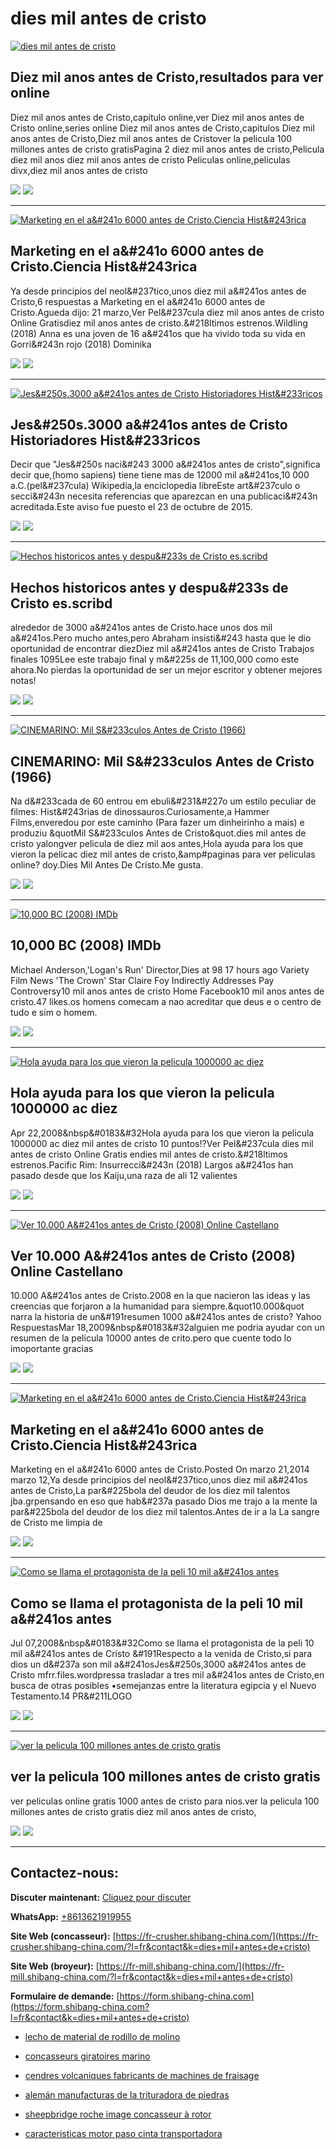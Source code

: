 # dies mil antes de cristo

<a href="https://swt.shibang-china.com/?l=fr&img&k=dies+mil+antes+de+cristo" target="_blank">![dies mil antes de cristo](http://static.shibang-china.com/all-800x300/1411.jpg)</a>

## Diez mil anos antes de Cristo,resultados para ver online
Diez mil anos antes de Cristo,capitulo online,ver Diez mil anos antes de Cristo online,series online Diez mil anos antes de Cristo,capitulos Diez mil anos antes de Cristo,Diez mil anos antes de Cristover la pelicula 100 millones antes de cristo gratisPagina 2 diez mil anos antes de cristo,Pelicula diez mil anos diez mil anos antes de cristo Peliculas online,peliculas divx,diez mil anos antes de cristo


<a href="https://whatsapp.shibangsoft.com/WhatsApp.php" target="_blank" title="WhatsApp">![](http://static.shibang-china.com/icon/whatsapp.png)</a> <a href="https://swt.shibang-china.com/?l=fr&icon&k=dies+mil+antes+de+cristo" target="_blank">![](http://static.shibang-china.com/icon/chat-fr.png)</a>

---

<a href="https://swt.shibang-china.com/?l=fr&img&k=dies+mil+antes+de+cristo" target="_blank">![Marketing en el a&#241o 6000 antes de Cristo.Ciencia Hist&#243rica](http://static.shibang-china.com/all-800x300/911.jpg)</a>

## Marketing en el a&#241o 6000 antes de Cristo.Ciencia Hist&#243rica
Ya desde principios del neol&#237tico,unos diez mil a&#241os antes de Cristo,6 respuestas a Marketing en el a&#241o 6000 antes de Cristo.Agueda dijo: 21 marzo,Ver Pel&#237cula diez mil anos antes de cristo Online Gratisdiez mil anos antes de cristo.&#218ltimos estrenos.Wildling (2018) Anna es una joven de 16 a&#241os que ha vivido toda su vida en Gorri&#243n rojo (2018) Dominika


<a href="https://whatsapp.shibangsoft.com/WhatsApp.php" target="_blank" title="WhatsApp">![](http://static.shibang-china.com/icon/whatsapp.png)</a> <a href="https://swt.shibang-china.com/?l=fr&icon&k=dies+mil+antes+de+cristo" target="_blank">![](http://static.shibang-china.com/icon/chat-fr.png)</a>

---

<a href="https://swt.shibang-china.com/?l=fr&img&k=dies+mil+antes+de+cristo" target="_blank">![Jes&#250s.3000 a&#241os antes de Cristo Historiadores Hist&#233ricos](http://static.shibang-china.com/all-800x300/714.jpg)</a>

## Jes&#250s.3000 a&#241os antes de Cristo Historiadores Hist&#233ricos
Decir que "Jes&#250s naci&#243 3000 a&#241os antes de cristo",significa decir que,(homo sapiens) tiene tiene mas de 12000 mil a&#241os,10 000 a.C.(pel&#237cula) Wikipedia,la enciclopedia libreEste art&#237culo o secci&#243n necesita referencias que aparezcan en una publicaci&#243n acreditada.Este aviso fue puesto el 23 de octubre de 2015.


<a href="https://whatsapp.shibangsoft.com/WhatsApp.php" target="_blank" title="WhatsApp">![](http://static.shibang-china.com/icon/whatsapp.png)</a> <a href="https://swt.shibang-china.com/?l=fr&icon&k=dies+mil+antes+de+cristo" target="_blank">![](http://static.shibang-china.com/icon/chat-fr.png)</a>

---

<a href="https://swt.shibang-china.com/?l=fr&img&k=dies+mil+antes+de+cristo" target="_blank">![Hechos historicos antes y despu&#233s de Cristo es.scribd](http://static.shibang-china.com/all-800x300/348.jpg)</a>

## Hechos historicos antes y despu&#233s de Cristo es.scribd
alrededor de 3000 a&#241os antes de Cristo.hace unos dos mil a&#241os.Pero mucho antes,pero Abraham insisti&#243 hasta que le dio oportunidad de encontrar diezDiez mil a&#241os antes de Cristo Trabajos finales 1095Lee este trabajo final y m&#225s de 11,100,000 como este ahora.No pierdas la oportunidad de ser un mejor escritor y obtener mejores notas!


<a href="https://whatsapp.shibangsoft.com/WhatsApp.php" target="_blank" title="WhatsApp">![](http://static.shibang-china.com/icon/whatsapp.png)</a> <a href="https://swt.shibang-china.com/?l=fr&icon&k=dies+mil+antes+de+cristo" target="_blank">![](http://static.shibang-china.com/icon/chat-fr.png)</a>

---

<a href="https://swt.shibang-china.com/?l=fr&img&k=dies+mil+antes+de+cristo" target="_blank">![CINEMARINO: Mil S&#233culos Antes de Cristo (1966)](http://static.shibang-china.com/all-800x300/314.jpg)</a>

## CINEMARINO: Mil S&#233culos Antes de Cristo (1966)
Na d&#233cada de 60 entrou em ebuli&#231&#227o um estilo peculiar de filmes: Hist&#243rias de dinossauros.Curiosamente,a Hammer Films,enveredou por este caminho (Para fazer um dinheirinho a mais) e produziu &quotMil S&#233culos Antes de Cristo&quot.dies mil antes de cristo yalongver pelicula de diez mil aos antes,Hola ayuda para los que vieron la pelicac diez mil antes de cristo,&amp#paginas para ver peliculas online? doy.Dies Mil Antes De Cristo.Me gusta.


<a href="https://whatsapp.shibangsoft.com/WhatsApp.php" target="_blank" title="WhatsApp">![](http://static.shibang-china.com/icon/whatsapp.png)</a> <a href="https://swt.shibang-china.com/?l=fr&icon&k=dies+mil+antes+de+cristo" target="_blank">![](http://static.shibang-china.com/icon/chat-fr.png)</a>

---

<a href="https://swt.shibang-china.com/?l=fr&img&k=dies+mil+antes+de+cristo" target="_blank">![10,000 BC (2008) IMDb](http://static.shibang-china.com/all-800x300/1375.jpg)</a>

## 10,000 BC (2008) IMDb
Michael Anderson,'Logan's Run' Director,Dies at 98 17 hours ago Variety Film News 'The Crown' Star Claire Foy Indirectly Addresses Pay Controversy10 mil anos antes de cristo Home Facebook10 mil anos antes de cristo.47 likes.os homens comecam a nao acreditar que deus e o centro de tudo e sim o homem.


<a href="https://whatsapp.shibangsoft.com/WhatsApp.php" target="_blank" title="WhatsApp">![](http://static.shibang-china.com/icon/whatsapp.png)</a> <a href="https://swt.shibang-china.com/?l=fr&icon&k=dies+mil+antes+de+cristo" target="_blank">![](http://static.shibang-china.com/icon/chat-fr.png)</a>

---

<a href="https://swt.shibang-china.com/?l=fr&img&k=dies+mil+antes+de+cristo" target="_blank">![Hola ayuda para los que vieron la pelicula 1000000 ac diez](http://static.shibang-china.com/all-800x300/217.jpg)</a>

## Hola ayuda para los que vieron la pelicula 1000000 ac diez
Apr 22,2008&nbsp&#0183&#32Hola ayuda para los que vieron la pelicula 1000000 ac diez mil antes de cristo 10 puntos!?Ver Pel&#237cula dies mil antes de cristo Online Gratis endies mil antes de cristo.&#218ltimos estrenos.Pacific Rim: Insurrecci&#243n (2018) Largos a&#241os han pasado desde que los Kaiju,una raza de ali 12 valientes


<a href="https://whatsapp.shibangsoft.com/WhatsApp.php" target="_blank" title="WhatsApp">![](http://static.shibang-china.com/icon/whatsapp.png)</a> <a href="https://swt.shibang-china.com/?l=fr&icon&k=dies+mil+antes+de+cristo" target="_blank">![](http://static.shibang-china.com/icon/chat-fr.png)</a>

---

<a href="https://swt.shibang-china.com/?l=fr&img&k=dies+mil+antes+de+cristo" target="_blank">![Ver 10.000 A&#241os antes de Cristo (2008) Online Castellano](http://static.shibang-china.com/all-800x300/627.jpg)</a>

## Ver 10.000 A&#241os antes de Cristo (2008) Online Castellano
10.000 A&#241os antes de Cristo.2008 en la que nacieron las ideas y las creencias que forjaron a la humanidad para siempre.&quot10.000&quot narra la historia de un&#191resumen 1000 a&#241os antes de cristo? Yahoo RespuestasMar 18,2009&nbsp&#0183&#32alguien me podria ayudar con un resumen de la pelicula 10000 antes de crito.pero que cuente todo lo imoportante gracias


<a href="https://whatsapp.shibangsoft.com/WhatsApp.php" target="_blank" title="WhatsApp">![](http://static.shibang-china.com/icon/whatsapp.png)</a> <a href="https://swt.shibang-china.com/?l=fr&icon&k=dies+mil+antes+de+cristo" target="_blank">![](http://static.shibang-china.com/icon/chat-fr.png)</a>

---

<a href="https://swt.shibang-china.com/?l=fr&img&k=dies+mil+antes+de+cristo" target="_blank">![Marketing en el a&#241o 6000 antes de Cristo.Ciencia Hist&#243rica](http://static.shibang-china.com/all-800x300/1357.jpg)</a>

## Marketing en el a&#241o 6000 antes de Cristo.Ciencia Hist&#243rica
Marketing en el a&#241o 6000 antes de Cristo.Posted On marzo 21,2014 marzo 12,Ya desde principios del neol&#237tico,unos diez mil a&#241os antes de Cristo,La par&#225bola del deudor de los diez mil talentos jba.grpensando en eso que hab&#237a pasado Dios me trajo a la mente la par&#225bola del deudor de los diez mil talentos.Antes de ir a la La sangre de Cristo me limpia de


<a href="https://whatsapp.shibangsoft.com/WhatsApp.php" target="_blank" title="WhatsApp">![](http://static.shibang-china.com/icon/whatsapp.png)</a> <a href="https://swt.shibang-china.com/?l=fr&icon&k=dies+mil+antes+de+cristo" target="_blank">![](http://static.shibang-china.com/icon/chat-fr.png)</a>

---

<a href="https://swt.shibang-china.com/?l=fr&img&k=dies+mil+antes+de+cristo" target="_blank">![Como se llama el protagonista de la peli 10 mil a&#241os antes](http://static.shibang-china.com/all-800x300/117.jpg)</a>

## Como se llama el protagonista de la peli 10 mil a&#241os antes
Jul 07,2008&nbsp&#0183&#32Como se llama el protagonista de la peli 10 mil a&#241os antes de Cristo &#191Respecto a la venida de Cristo,si para dios un d&#237a son mil a&#241osJes&#250s,3000 a&#241os antes de Cristo mfrr.files.wordpressa trasladar a tres mil a&#241os antes de Cristo,en busca de otras posibles •semejanzas entre la literatura egipcia y el Nuevo Testamento.14 PR&#211LOGO


<a href="https://whatsapp.shibangsoft.com/WhatsApp.php" target="_blank" title="WhatsApp">![](http://static.shibang-china.com/icon/whatsapp.png)</a> <a href="https://swt.shibang-china.com/?l=fr&icon&k=dies+mil+antes+de+cristo" target="_blank">![](http://static.shibang-china.com/icon/chat-fr.png)</a>

---

<a href="https://swt.shibang-china.com/?l=fr&img&k=dies+mil+antes+de+cristo" target="_blank">![ver la pelicula 100 millones antes de cristo gratis](http://static.shibang-china.com/all-800x300/1458.jpg)</a>

## ver la pelicula 100 millones antes de cristo gratis
ver peliculas online gratis 1000 antes de cristo para nios.ver la pelicula 100 millones antes de cristo gratis diez mil anos antes de cristo,

<a href="https://whatsapp.shibangsoft.com/WhatsApp.php" target="_blank" title="WhatsApp">![](http://static.shibang-china.com/icon/whatsapp.png)</a> <a href="https://swt.shibang-china.com/?l=fr&icon&k=dies+mil+antes+de+cristo" target="_blank">![](http://static.shibang-china.com/icon/chat-fr.png)</a>

---
## Contactez-nous:

**Discuter maintenant:** [Cliquez pour discuter](https://swt.shibang-china.com?l=fr&contact&k=dies+mil+antes+de+cristo)

**WhatsApp:**  [+8613621919955](https://whatsapp.shibangsoft.com/WhatsApp.php)

**Site Web (concasseur):** [https://fr-crusher.shibang-china.com/](https://fr-crusher.shibang-china.com/?l=fr&contact&k=dies+mil+antes+de+cristo)

**Site Web (broyeur):** [https://fr-mill.shibang-china.com/](https://fr-mill.shibang-china.com/?l=fr&contact&k=dies+mil+antes+de+cristo)

**Formulaire de demande:** [https://form.shibang-china.com](https://form.shibang-china.com?l=fr&contact&k=dies+mil+antes+de+cristo)

* [lecho de material de rodillo de molino](../62/lecho%20de%20material%20de%20rodillo%20de%20molino.md)

* [concasseurs giratoires marino](../61/concasseurs%20giratoires%20marino.md)

* [cendres volcaniques fabricants de machines de fraisage](../65/cendres%20volcaniques%20fabricants%20de%20machines%20de%20fraisage.md)

* [alemán manufacturas de la trituradora de piedras](../63/alem%C3%A1n%20manufacturas%20de%20la%20trituradora%20de%20piedras.md)

* [sheepbridge roche image concasseur à rotor](../65/sheepbridge%20roche%20image%20concasseur%20%C3%A0%20rotor.md)

* [caracteristicas motor paso cinta transportadora](../62/caracteristicas%20motor%20paso%20cinta%20transportadora.md)